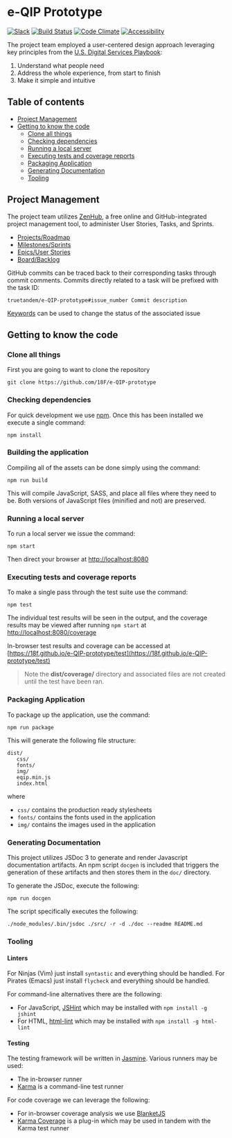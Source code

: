 # e-QIP Prototype

[![Slack](https://img.shields.io/badge/chat-slack-green.svg)](https://gsa-tts.slack.com/messages/acq-e-qip-vendor)
[![Build Status](https://travis-ci.org/18F/e-QIP-prototype.svg?branch=master)](https://travis-ci.org/18F/e-QIP-prototype)
[![Code Climate](https://codeclimate.com/github/18F/e-QIP-prototype/badges/gpa.svg)](https://codeclimate.com/github/18F/e-QIP-prototype)
[![Accessibility](https://continua11y.18f.gov/18F/e-QIP-prototype.svg?branch=master)](https://continua11y.18f.gov/18F/e-QIP-prototype)

The project team employed a user-centered design approach leveraging key principles from the [U.S. Digital Services Playbook](https://playbook.cio.gov/#plays_index_anchor):

1. Understand what people need
2. Address the whole experience, from start to finish
3. Make it simple and intuitive

## Table of contents

 - [Project Management](#project-management)
 - [Getting to know the code](#getting-to-know-the-code)
    - [Clone all things](#clone-all-things)
    - [Checking dependencies](#checking-dependencies)
    - [Running a local server](#running-a-local-server)
    - [Executing tests and coverage reports](#executing-tests-and-coverage-reports)
    - [Packaging Application](#packaging-application)
    - [Generating Documentation](#generating-documentation)
    - [Tooling](#tooling)

## Project Management

The project team utilizes [ZenHub](https://www.zenhub.com/), a free online and GitHub-integrated project management tool, to administer User Stories, Tasks, and Sprints.

 - [Projects/Roadmap](https://github.com/truetandem/e-QIP-prototype/projects/1)
 - [Milestones/Sprints](https://github.com/truetandem/e-QIP-prototype/milestones)
 - [Epics/User Stories](https://github.com/truetandem/e-QIP-prototype/labels/Epic)
 - [Board/Backlog](https://github.com/truetandem/e-QIP-prototype#boards)

GitHub commits can be traced back to their corresponding tasks through commit comments.  Commits directly related to a task will be prefixed with the task ID:

```
truetandem/e-QIP-prototype#issue_number Commit description
```

[Keywords](https://help.github.com/articles/closing-issues-via-commit-messages/) can be used to change the status of the associated issue

## Getting to know the code

### Clone all things

First you are going to want to clone the repository

```
git clone https://github.com/18F/e-QIP-prototype
```

### Checking dependencies

For quick development we use [npm](https://www.npmjs.com/). Once
this has been installed we execute a single command:

```
npm install
```

### Building the application

Compiling all of the assets can be done simply using the command:

```
npm run build
```

This will compile JavaScript, SASS, and place all files where they need to be. Both versions of JavaScript files (minified and not) are preserved.

### Running a local server

To run a local server we issue the command:

```
npm start
```

Then direct your browser at [http://localhost:8080](http://localhost:8080)

### Executing tests and coverage reports

To make a single pass through the test suite use the command:

```
npm test
```

The individual test results will be seen in the output, and the coverage
results may be viewed after running ```npm start``` at
[http://localhost:8080/coverage](http://localhost:8080/coverage)

In-browser test results and coverage can be accessed at
[https://18f.github.io/e-QIP-prototype/test](https://18f.github.io/e-QIP-prototype/test)

> Note the **dist/coverage/** directory and associated files are not created until the test have been ran.

### Packaging Application

To package up the application, use the command:

```
npm run package
```

This will generate the following file structure:

```
dist/
   css/
   fonts/
   img/
   eqip.min.js
   index.html
```

where
 - `css/` contains the production ready stylesheets
 - `fonts/` contains the fonts used in the application
 - `img/` contains the images used in the application

### Generating Documentation

This project utilizes JSDoc 3 to generate and render Javascript documentation artifacts. An npm script `docgen` is included that triggers the generation of these artifacts and then stores them in the `doc/` directory. 

To generate the JSDoc, execute the following:

```
npm run docgen
```

The script specifically executes the following:

```
./node_modules/.bin/jsdoc ./src/ -r -d ./doc --readme README.md
```

### Tooling

#### Linters

For Ninjas (Vim) just install ```syntastic``` and everything should be handled.
For Pirates (Emacs) just install ```flycheck``` and everything should be handled.

For command-line alternatives there are the following:

 - For JavaScript, [JSHint](http://jshint.com) which may be installed with ```npm install -g jshint```
 - For HTML, [html-lint](https://github.com/curtisj44/HTML-Lint) which may be installed with ```npm install -g html-lint```

#### Testing

The testing framework will be written in [Jasmine](http://jasmine.github.io). Various runners may be used:

 - The in-browser runner
 - [Karma](https://karma-runner.github.io) is a command-line test runner

For code coverage we can leverage the following:

 - For in-browser coverage analysis we use [BlanketJS](http://blanketjs.org)
 - [Karma Coverage](https://github.com/karma-runner/karma-coverage) is a plug-in which may be used in tandem with the Karma test runner
